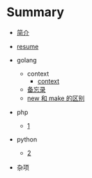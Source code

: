 # Summary

+ [简介](README.md)

+ [resume](resume.md)

+ golang
  + context
    + [context](go/context/ctx.md)
  + [备忘录](go/memo.md)
  + [new 和 make 的区别](go/new_make_difference.md)

+ php
  + [1](php/1.md)

+ python
  + [2](python/2.md)

+ 杂项
  
  




